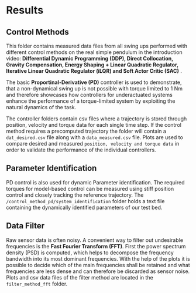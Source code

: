 # Results 

## Control Methods 

This folder contains measured data files from all swing ups performed with different control methods on the real simple pendulum in the introduction video: **Differential Dynamic Programming (DDP), Direct Collocation, Gravity Compensation, Energy Shaping + Linear Quadratic Regulator,
Iterative Linear Quadratic Regulator (iLQR) and Soft Actor Critic (SAC)**
. 

The basic **Proportinal-Derivative (PD)** controller is used to demonstrate, that a non-dynamical swing up is not possible with torque limited to 1 Nm and therefore showcases how controllers for underactuated systems enhance the performance of a torque-limited system by exploiting the natural dynamics of the task.

The controller folders contain csv files where a trajectory is stored through position, velocity and torque data for each single time step. If the control method requires a precomputed trajectory the folder will contain a `dat_desired.csv` file along with a `data_measured.csv` file. Plots are used to compare desired and measured `position, velocity and torque data` in order to validate the performance of the individual controllers.   

## Parameter Identification

PD control is also used for dynamic Parameter identification. The required torques for model-based control can be measured using stiff position control and closely tracking the reference trajectory. The `/control_method_pd/system_identification` folder holds a text file containing the dynamically identified parameters of our test bed.

## Data Filter

Raw sensor data is often noisy. A convenient way to filter out undesirable frequencies is the **Fast Fourier Transform (FFT)**. First the power spectrum density (PSD) is computed, which helps to decompose the frequency bandwidth into its most dominant frequencies. With the help of the plots it is possible to decide which of the main frequencies shall be retained and what frequencies are less dense and can therefore be discarded as sensor noise. Plots and csv data files of the filter method are located in the `filter_method_fft` folder. 
